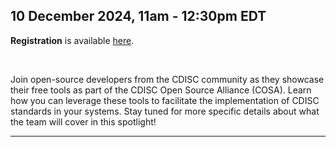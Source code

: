 10 December 2024, 11am - 12:30pm EDT
---

**Registration** is available [here](https://www.cdisc.org/events/webinar/cdisc-open-source-alliance-quarterly-spotlight-q4-0).

<br/>

Join open-source developers from the CDISC community as they showcase their free tools as part of the CDISC Open Source Alliance (COSA). Learn how you can leverage these tools to facilitate the implementation of CDISC standards in your systems. Stay tuned for more specific details about what the team will cover in this spotlight!

---